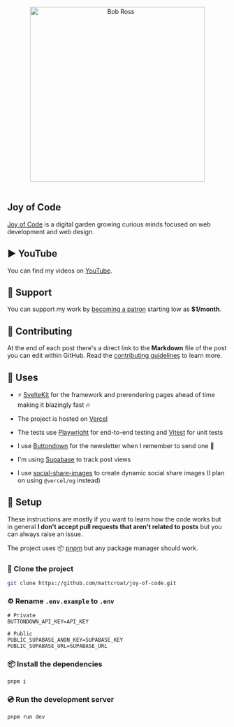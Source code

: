 <br>
<div align="center">
 <img width="400" src="https://i.giphy.com/media/d31vTpVi1LAcDvdm/giphy.gif" alt="Bob Ross">
</div>
<br>

## Joy of Code

[Joy of Code](https://joyofcode.xyz/) is a digital garden growing curious minds focused on web development and web design.

## ▶️ YouTube

You can find my videos on [YouTube](https://www.youtube.com/@joyofcodedev).

## 🙏 Support

You can support my work by [becoming a patron](https://www.patreon.com/joyofcode) starting low as **$1/month**.

## 🤗 Contributing

At the end of each post there's a direct link to the **Markdown** file of the post you can edit within GitHub. Read the [contributing guidelines](CONTRIBUTING.md) to learn more.

## 🧭 Uses

- ⚡️ [SvelteKit](https://kit.svelte.dev/) for the framework and prerendering pages ahead of time making it blazingly fast 🔥

- The project is hosted on [Vercel](https://vercel.com/)

- The tests use [Playwright](https://playwright.dev/) for end-to-end testing and [Vitest](https://vitest.dev/) for unit tests

- I use [Buttondown](https://buttondown.email/) for the newsletter when I remember to send one 🤭

- I'm using [Supabase](https://supabase.com/) to track post views

- I use [social-share-images](https://github.com/mattcroat/social-share-images) to create dynamic social share images (I plan on using `@vercel/og` instead)

## 📜 Setup

These instructions are mostly if you want to learn how the code works but in general **I don't accept pull requests that aren't related to posts** but you can always raise an issue.

The project uses 📦️ [pnpm](https://pnpm.io/) but any package manager should work.

### 👬 Clone the project

```sh
git clone https://github.com/mattcroat/joy-of-code.git
```

### ⚙️ Rename `.env.example` to `.env`

```text
# Private
BUTTONDOWN_API_KEY=API_KEY

# Public
PUBLIC_SUPABASE_ANON_KEY=SUPABASE_KEY
PUBLIC_SUPABASE_URL=SUPABASE_URL
```

### 📦️ Install the dependencies

```sh
pnpm i
```

### 💿️ Run the development server

```sh
pnpm run dev
```
